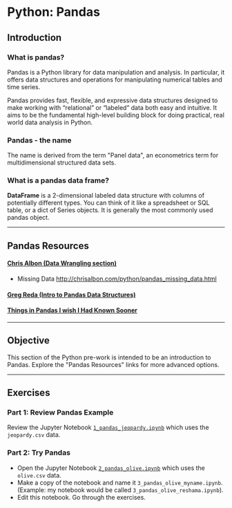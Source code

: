 # Python:  Pandas    

## Introduction
### What is pandas?

Pandas is a Python library for data manipulation and analysis. In particular, it offers data structures and operations for manipulating numerical tables and time series.   

Pandas provides fast, flexible, and expressive data structures designed to make working with “relational” or “labeled” data both easy and intuitive. It aims to be the fundamental high-level building block for doing practical, real world data analysis in Python.

### Pandas - the name
The name is derived from the term "Panel data", an econometrics term for multidimensional structured data sets.  

### What is a pandas data frame?  
**DataFrame** is a 2-dimensional labeled data structure with columns of potentially different types. You can think of it like a spreadsheet or SQL table, or a dict of Series objects. It is generally the most commonly used pandas object.

---

## Pandas Resources
#### [Chris Albon (Data Wrangling section)](http://chrisalbon.com/)  
* Missing Data http://chrisalbon.com/python/pandas_missing_data.html

#### [Greg Reda (Intro to Pandas Data Structures)](http://www.gregreda.com/2013/10/26/intro-to-pandas-data-structures/)  

#### [Things in Pandas I wish I Had Known Sooner](http://nbviewer.jupyter.org/github/rasbt/python_reference/blob/master/tutorials/things_in_pandas.ipynb?utm_source=Python+Weekly+Newsletter&utm_campaign=8416b188e6-Python_Weekly_Issue_176_January_29_2015&utm_medium=email&utm_term=0_9e26887fc5-8416b188e6-312716773#Selecting-NaN-Rows)
    
---

## Objective
This section of the Python pre-work is intended to be an introduction to Pandas.  Explore the "Pandas Resources" links for more advanced options.

---

## Exercises

### Part 1:  Review Pandas Example
Review the Jupyter Notebook [`1_pandas_jeopardy.ipynb`](python/pandas/1_pandas_jeopardy.ipynb) which uses the `jeopardy.csv` data.

### Part 2:  Try Pandas 
* Open the Jupyter Notebook [`2_pandas_olive.ipynb`](python/pandas/2_pandas_olive.ipynb) which uses the `olive.csv` data.
* Make a copy of the notebook and name it `3_pandas_olive_myname.ipynb`.  (Example:  my notebook would be called `3_pandas_olive_reshama.ipynb`).
* Edit this notebook.  Go through the exercises.


